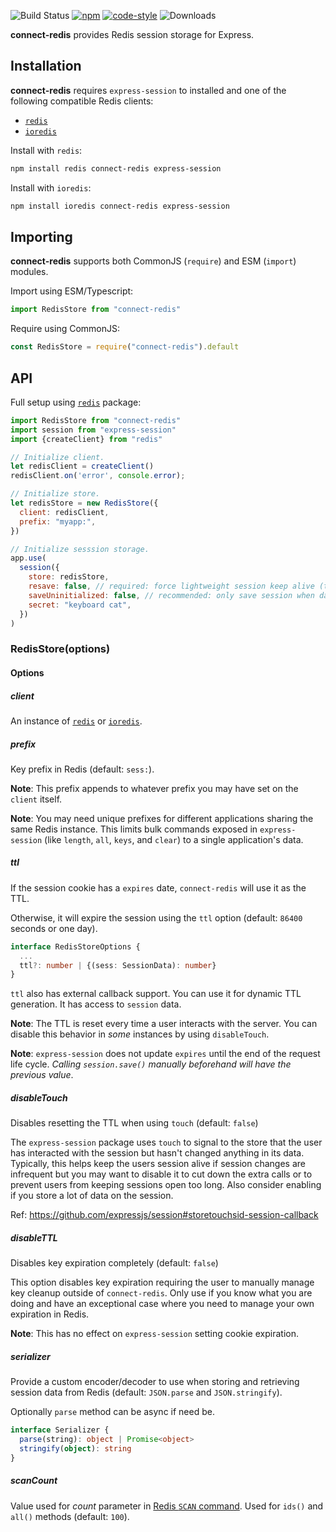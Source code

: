 ![Build Status](https://github.com/tj/connect-redis/workflows/build/badge.svg?branch=master) [![npm](https://img.shields.io/npm/v/connect-redis.svg)](https://npmjs.com/package/connect-redis) [![code-style](https://img.shields.io/badge/code_style-prettier-ff69b4.svg)](https://gitter.im/jlongster/prettier) ![Downloads](https://img.shields.io/npm/dm/connect-redis.svg)

**connect-redis** provides Redis session storage for Express.

## Installation

**connect-redis** requires `express-session` to installed and one of the following compatible Redis clients:

- [`redis`][1]
- [`ioredis`][2]

Install with `redis`:

```sh
npm install redis connect-redis express-session
```

Install with `ioredis`:

```sh
npm install ioredis connect-redis express-session
```

## Importing

**connect-redis** supports both CommonJS (`require`) and ESM (`import`) modules.

Import using ESM/Typescript:

```js
import RedisStore from "connect-redis"
```

Require using CommonJS:

```js
const RedisStore = require("connect-redis").default
```

## API

Full setup using [`redis`][1] package:

```js
import RedisStore from "connect-redis"
import session from "express-session"
import {createClient} from "redis"

// Initialize client.
let redisClient = createClient()
redisClient.on('error', console.error);

// Initialize store.
let redisStore = new RedisStore({
  client: redisClient,
  prefix: "myapp:",
})

// Initialize sesssion storage.
app.use(
  session({
    store: redisStore,
    resave: false, // required: force lightweight session keep alive (touch)
    saveUninitialized: false, // recommended: only save session when data exists
    secret: "keyboard cat",
  })
)
```

### RedisStore(options)

#### Options

##### client

An instance of [`redis`][1] or [`ioredis`][2].

##### prefix

Key prefix in Redis (default: `sess:`).

**Note**: This prefix appends to whatever prefix you may have set on the `client` itself.

**Note**: You may need unique prefixes for different applications sharing the same Redis instance. This limits bulk commands exposed in `express-session` (like `length`, `all`, `keys`, and `clear`) to a single application's data.

##### ttl

If the session cookie has a `expires` date, `connect-redis` will use it as the TTL.

Otherwise, it will expire the session using the `ttl` option (default: `86400` seconds or one day).

```ts
interface RedisStoreOptions {
  ...
  ttl?: number | {(sess: SessionData): number}
}
```

`ttl` also has external callback support. You can use it for dynamic TTL generation. It has access to `session` data.

**Note**: The TTL is reset every time a user interacts with the server. You can disable this behavior in _some_ instances by using `disableTouch`.

**Note**: `express-session` does not update `expires` until the end of the request life cycle. _Calling `session.save()` manually beforehand will have the previous value_.

##### disableTouch

Disables resetting the TTL when using `touch` (default: `false`)

The `express-session` package uses `touch` to signal to the store that the user has interacted with the session but hasn't changed anything in its data. Typically, this helps keep the users session alive if session changes are infrequent but you may want to disable it to cut down the extra calls or to prevent users from keeping sessions open too long. Also consider enabling if you store a lot of data on the session.

Ref: <https://github.com/expressjs/session#storetouchsid-session-callback>

##### disableTTL

Disables key expiration completely (default: `false`)

This option disables key expiration requiring the user to manually manage key cleanup outside of `connect-redis`. Only use if you know what you are doing and have an exceptional case where you need to manage your own expiration in Redis.

**Note**: This has no effect on `express-session` setting cookie expiration.

##### serializer

Provide a custom encoder/decoder to use when storing and retrieving session data from Redis (default: `JSON.parse` and `JSON.stringify`).

Optionally `parse` method can be async if need be.

```ts
interface Serializer {
  parse(string): object | Promise<object>
  stringify(object): string
}
```

##### scanCount

Value used for _count_ parameter in [Redis `SCAN` command](https://redis.io/commands/scan#the-count-option). Used for `ids()` and `all()` methods (default: `100`).

[1]: https://github.com/NodeRedis/node-redis
[2]: https://github.com/luin/ioredis
